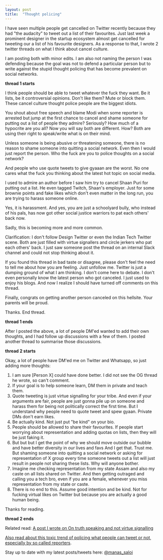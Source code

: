 ```yaml
---
layout: post
title:  "Thought policing"
---
```


I have seen multiple people get cancelled on Twitter recently because they had "the audacity" to tweet out a list of their favourites. Just last week a prominent designer in the startup ecosystem almost get cancelled for tweeting our a list of his favourite designers. As a response to that, I wrote 2 twitter threads on what I think about cancel culture.

I am posting both with minor edits. I am also not naming the person I was defending because the goal was not to defend a particular person but to write against the stupid thought policing that has become prevalent on social networks.

**thread 1 starts**

I think people should be able to tweet whatever the fuck they want. Be it lists, be it controversial opinions. Don't like them? Mute or block them. These cancel culture thought police people are the biggest idiots.

You shout about free speech and blame Modi when some reporter is arrested but jump at the first chance to cancel and shame someone for putting out a list of people they admire? Seriously? How much of a hypocrite are you all? Now you will say both are different. How? Both are using their right to speak/write what is on their mind.

Unless someone is being abusive or threatening someone, there is no reason to shame someone into quitting a social network. Even then I would just report the person. Who the fuck are you to police thoughts on a social network?

And people who use quote tweets to give gyaaan are the worst. No one cares what the fuck you thinking about the latest hot topic on social media.

I used to admire an author before I saw him try to cancel Shaan Puri for putting out a list. He even tagged Twitch, Shaan's employer. Just for some brownie points and fake likes which don't even matter in the long run, you are trying to harass someone online.

Yes, it is harassment. And yes, you are just a schoolyard bully, who instead of his pals, has now got other social justice warriors to pat each others' back now.

Sadly, this is becoming more and more common.

Clarification: I don't follow Design Twitter or even the Indian Tech Twitter scene. Both are just filled with virtue signallers and circle jerkers who pat each others' back. I just saw someone post the thread on an internal Slack channel and could not stop thinking about it.

If you found this thread in bad taste or disagree, please don't feel the need to tell me about how you are feeling. Just unfollow me. Twitter is just a dumping ground of what I am thinking. I don't come here to debate. I don't even personally know the latest person who got canceled. I just used to enjoy his blogs. And now I realize I should have turned off comments on this thread.

Finally, congrats on getting another person canceled on this hellsite. Your parents will be proud.

Thanks. End thread.

**thread 1 ends**

After I posted the above, a lot of people DM'ed wanted to add their own thoughts, and I had follow up discussions with a few of them. I posted another thread to summarise those discussions.

**thread 2 starts**

Okay, a lot of people have DM'ed me on Twitter and Whatsapp, so just adding more thoughts:

1. I am sure [Person X] could have done better. I did not see the OG thread he wrote, so can't comment.
2. If your goal is to help someone learn, DM them in private and teach them.
3. Quote tweeting is just virtue signalling for your tribe. And even if your arguments are fair, people are just gonna pile up on someone and harass them for being not politically correct the first time. But I understand why people need to quote tweet and spew gyaan. Private DMs don't earn likes.
4. Be actually kind. Not just put "be kind" on your bio.
5. People should be allowed to share their favourites. If people start worrying about representation and adding quotas on lists, then they will be just faking it.
6. But but but I get the point of why we should move outside our bubble and have better diversity in our lives and favs And I get that. Trust me.  But shaming someone into quitting a social network or asking for representation of X group every time someone tweets out a list will just result in people not sharing these lists. Why will anyone bother.
7. Imagine me checking representation from my state Assam and also my caste on all lists shared on Twitter. And then getting outraged and calling you a tech bro, even if you are a female, whenever you miss representation from my state or caste.
8. There is no end to this. Assume good intention and be kind. Not for fucking virtual likes on Twitter but because you are actually a good human being.

Thanks for reading.

**thread 2 ends**

Related read: [A post I wrote on On truth speaking and not virtue signalling](https://manassaloi.com/2020/02/29/truth-speaking.html)

[Also read about this toxic trend of policing what people can tweet or not, especially by so called reporters](https://greenwald.substack.com/p/the-journalistic-tattletale-and-censorship).

Stay up to date with my latest posts/tweets here: [@manas_saloi](http://twitter.com/manas_saloi)
